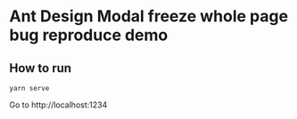 # Ant Design Modal freeze whole page bug reproduce demo

## How to run

```
yarn serve
```

Go to http://localhost:1234
